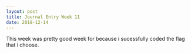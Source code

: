 ```yaml
--- 
layout: post
title: Journal Entry Week 11
date: 2018-12-14
---
```


This week was pretty good week for because i sucessfully coded the flag that i choose. 
